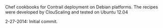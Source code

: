 Chef cookbooks for Contrail deployment on Debian platforms. The recipes were developed by ClouScaling and tested on Ubuntu 12.04

2-27-2014: Initial commit.

